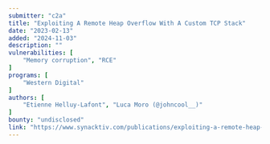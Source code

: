 ```yaml
---
submitter: "c2a"
title: "Exploiting A Remote Heap Overflow With A Custom TCP Stack"
date: "2023-02-13"
added: "2024-11-03"
description: ""
vulnerabilities: [
    "Memory corruption", "RCE"
]
programs: [
    "Western Digital"
]
authors: [
    "Etienne Helluy-Lafont", "Luca Moro (@johncool__)"
]
bounty: "undisclosed"
link: "https://www.synacktiv.com/publications/exploiting-a-remote-heap-overflow-with-a-custom-tcp-stack.html"
---
```




